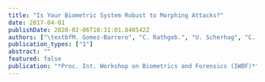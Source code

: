 ```yaml
---
title: "Is Your Biometric System Robust to Morphing Attacks?"
date: 2017-04-01
publishDate: 2020-02-06T10:31:01.840542Z
authors: ["\textbfM. Gomez-Barrero", "C. Rathgeb.", "U. Scherhag", "C. Busch"]
publication_types: ["1"]
abstract: ""
featured: false
publication: "*Proc. Int. Workshop on Biometrics and Forensics (IWBF)*"
---
```


